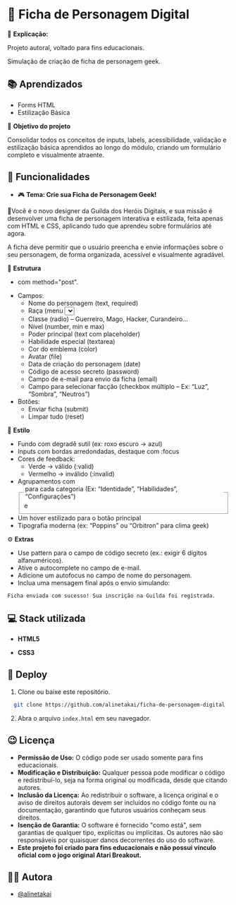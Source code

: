 
# 📝 Ficha de Personagem Digital

📌 **Explicação:**

Projeto autoral, voltado para fins educacionais.

Simulação de criação de ficha de personagem geek.
## 📚 Aprendizados

- Forms HTML
- Estilização Básica

🎯 **Objetivo do projeto**

Consolidar todos os conceitos de inputs, labels, acessibilidade, validação e estilização básica aprendidos ao longo do módulo, criando um formulário completo e visualmente atraente.
## 🚨 Funcionalidades

- 🎮 **Tema: Crie sua Ficha de Personagem Geek!**

📝Você é o novo designer da Guilda dos Heróis Digitais, e sua missão é desenvolver uma ficha de personagem interativa e estilizada, feita apenas com HTML e CSS, aplicando tudo que aprendeu sobre formulários até agora.

A ficha deve permitir que o usuário preencha e envie informações sobre o seu personagem, de forma organizada, acessível e visualmente agradável.

🧱 **Estrutura**

- <form> com method="post".
- Campos:
    - Nome do personagem (text, required)
    - Raça (menu <select> com opções como Humano, Elfo, Androide, etc.)
    - Classe (radio) – Guerreiro, Mago, Hacker, Curandeiro…
    - Nível (number, min e max)
    - Poder principal (text com placeholder)
    - Habilidade especial (textarea)
    - Cor do emblema (color)
    - Avatar (file)
    - Data de criação do personagem (date)
    - Código de acesso secreto (password)
    - Campo de e-mail para envio da ficha (email)
    - Campo para selecionar facção (checkbox múltiplo – Ex: “Luz”, “Sombra”, “Neutros”)
- Botões:
    - Enviar ficha (submit)
    - Limpar tudo (reset)

🎨 **Estilo**

- Fundo com degradê sutil (ex: roxo escuro → azul)
- Inputs com bordas arredondadas, destaque com :focus
- Cores de feedback:
    - Verde → válido (:valid)
    - Vermelho → inválido (:invalid)
- Agrupamentos com <fieldset> e <legend> para cada categoria (Ex: “Identidade”, “Habilidades”, “Configurações”)
- Um hover estilizado para o botão principal
- Tipografia moderna (ex: “Poppins” ou “Orbitron” para clima geek)

⚙️ **Extras**

- Use pattern para o campo de código secreto (ex.: exigir 6 dígitos alfanuméricos).
- Ative o autocomplete no campo de e-mail.
- Adicione um autofocus no campo de nome do personagem.
- Inclua uma mensagem final após o envio simulando:
```
Ficha enviada com sucesso! Sua inscrição na Guilda foi registrada.
```


##  💻 Stack utilizada

- **HTML5**

- **CSS3**


##  🚀 Deploy

1. Clone ou baixe este repositório.

```bash
  git clone https://github.com/alinetakai/ficha-de-personagem-digital
```
2. Abra o arquivo `index.html` em seu navegador.



## 😉 Licença

- **Permissão de Uso:** O código pode ser usado somente para fins educacionais.
- **Modificação e Distribuição:** Qualquer pessoa pode modificar o código e redistribuí-lo, seja na forma original ou modificada, desde que citando autores.
- **Inclusão da Licença:** Ao redistribuir o software, a licença original e o aviso de direitos autorais devem ser incluídos no código fonte ou na documentação, garantindo que futuros usuários conheçam seus direitos.
- **Isenção de Garantia:** O software é fornecido "como está", sem garantias de qualquer tipo, explícitas ou implícitas. Os autores não são responsáveis por quaisquer danos decorrentes do uso do software.
- **Este projeto foi criado para fins educacionais e não possui vínculo oficial com o jogo original Atari Breakout.**


## 👩‍💻 Autora

- [@alinetakai](https://github.com/alinetakai)

